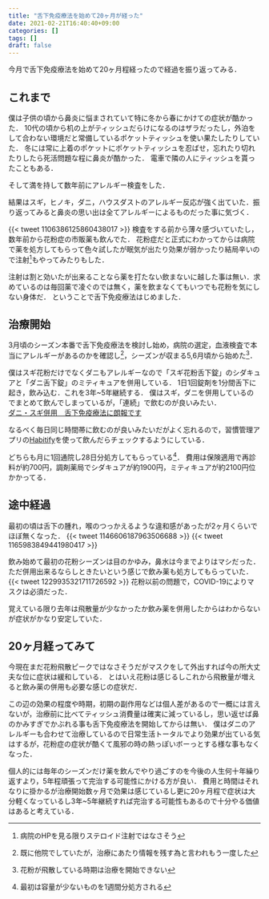 ```yaml
---
title: "舌下免疫療法を始めて20ヶ月が経った"
date: 2021-02-21T16:40:40+09:00
categories: []
tags: []
draft: false
---
```


今月で舌下免疫療法を始めて20ヶ月程経ったので経過を振り返ってみる．


## これまで
僕は子供の頃から鼻炎に悩まされていて特に冬から春にかけての症状が酷かった．
10代の頃から机の上がティッシュだらけになるのはザラだったし，外泊をして合わない環境だと常備しているポケットティッシュを使い果たしたりしていた．
冬には常に上着のポケットにポケットティッシュを忍ばせ，忘れたり切れたりしたら死活問題な程に鼻炎が酷かった．
電車で隣の人にティッシュを貰ったこともある．

そして満を持して数年前にアレルギー検査をした．

結果はスギ，ヒノキ，ダニ，ハウスダストのアレルギー反応が強く出ていた．振り返ってみると鼻炎の思い出は全てアレルギーによるものだった事に気づく．

{{< tweet 1106386125860438017 >}}
検査をする前から薄々感づいていたし，数年前から花粉症の市販薬も飲んでた．
花粉症だと正式にわかってからは病院で薬を処方してもらって色々試したが眠気が出たり効果が弱かったり結局辛いので注射[^1]もやってみたりもした．

注射は割と効いたが出来ることなら薬を打たない飲まないに越した事は無い．求めているのは毎回薬で凌ぐのでは無く，薬を飲まなくてもいつでも花粉を気にしない身体だ．
ということで舌下免疫療法はじめました．


## 治療開始
3月頃のシーズン本番で舌下免疫療法を検討し始め，病院の選定，血液検査で本当にアレルギーがあるのかを確認し[^2]，シーズンが収まる5,6月頃から始めた[^3]．

僕はスギ花粉だけでなくダニもアレルギーなので「スギ花粉舌下錠」のシダキュアと「ダニ舌下錠」のミティキュアを併用している．
1日1回錠剤を1分間舌下に起き，飲み込む．これを3年~5年継続する．
僕はスギ，ダニを併用しているのでまとめて飲んでしまっているが，「連続」で飲むのが良いみたい．  
[ダニ・スギ併用　舌下免疫療法に朗報です](https://allergy-kodomo.clinic/blog/2019/06/17/1034/)


なるべく毎日同じ時間帯に飲むのが良いみたいだがよく忘れるので，習慣管理アプリの[Habitify](https://apps.apple.com/jp/app/habitify-%E7%BF%92%E6%85%A3%E3%81%A8%E7%9B%AE%E6%A8%99%E7%AE%A1%E7%90%86/id1111447047)を使って飲んだらチェックするようにしている．

どちらも月に1回通院し28日分処方してもらっている[^4]．
費用は保険適用で再診料が約700円，調剤薬局でシダキュアが約1900円，ミティキュアが約2100円位かかってる．

[^1]: 病院のHPを見る限りステロイド注射ではなさそう
[^2]: 既に他院でしていたが，治療にあたり情報を残す為と言われもう一度した
[^3]: 花粉が飛散している時期は治療を開始できない
[^4]: 最初は容量が少ないものを1週間分処方される


## 途中経過
最初の頃は舌下の腫れ，喉のつっかえるような違和感があったが2ヶ月くらいでほぼ無くなった．
{{< tweet 1146606187963506688 >}}
{{< tweet 1165983849441980417 >}}


飲み始めて最初の花粉シーズンは目のかゆみ，鼻水は今までよりはマシだった．ただ併用出来るならしときたいという感じで飲み薬も処方してもらっていた．
{{< tweet 1229935321711726592 >}}
花粉以前の問題で，COVID-19によりマスクは必須だった．

覚えている限り去年は飛散量が少なかったか飲み薬を併用したからはわからないが症状がかなり安定していた．


## 20ヶ月経ってみて
今現在まだ花粉飛散ピークではなさそうだがマスクをして外出すれば今の所大丈夫な位に症状は緩和している．
とはいえ花粉は感じるしこれから飛散量が増えると飲み薬の併用も必要な感じの症状だ．

この辺の効果の程度や時期，初期の副作用などは個人差があるので一概には言えないが，治療前に比べてティッシュ消費量は確実に減っているし，思い返せば鼻のかみすぎでかぶれる事も舌下免疫療法を開始してからは無い．
僕はダニのアレルギーも合わせて治療しているので日常生活トータルでより効果が出ている気はするが，花粉症の症状が酷くて風邪の時の熱っぽいボーっとする様な事もなくなった．

個人的には毎年のシーズンだけ薬を飲んでやり過ごすのを今後の人生何十年繰り返すより，5年程頑張って完治する可能性にかける方が良い．
費用と時間はそれなりに掛かるが治療開始数ヶ月で効果は感じているし更に20ヶ月程で症状は大分軽くなっているし3年~5年継続すれば完治する可能性もあるので十分やる価値はあると考えている．
